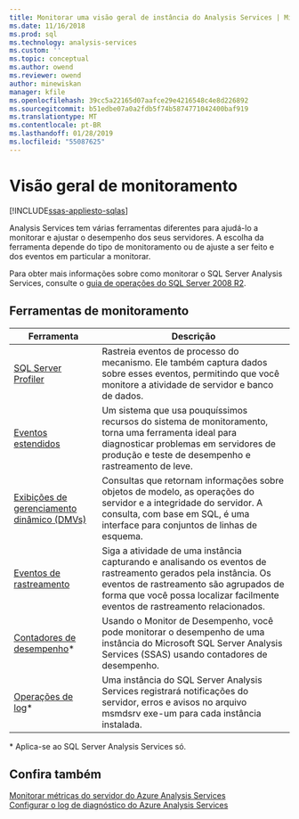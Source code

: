 ```yaml
---
title: Monitorar uma visão geral de instância do Analysis Services | Microsoft Docs
ms.date: 11/16/2018
ms.prod: sql
ms.technology: analysis-services
ms.custom: ''
ms.topic: conceptual
ms.author: owend
ms.reviewer: owend
author: minewiskan
manager: kfile
ms.openlocfilehash: 39cc5a22165d07aafce29e4216548c4e8d226892
ms.sourcegitcommit: b51edbe07a0a2fdb5f74b5874771042400baf919
ms.translationtype: MT
ms.contentlocale: pt-BR
ms.lasthandoff: 01/28/2019
ms.locfileid: "55087625"
---
```

# <a name="monitoring-overview"></a>Visão geral de monitoramento
[!INCLUDE[ssas-appliesto-sqlas](../../includes/ssas-appliesto-sqlas-all-aas.md)]

Analysis Services tem várias ferramentas diferentes para ajudá-lo a monitorar e ajustar o desempenho dos seus servidores. A escolha da ferramenta depende do tipo de monitoramento ou de ajuste a ser feito e dos eventos em particular a monitorar.

Para obter mais informações sobre como monitorar o SQL Server Analysis Services, consulte o [guia de operações do SQL Server 2008 R2](http://go.microsoft.com/fwlink/?LinkID=225539).  
  
## <a name="monitoring-tools"></a>Ferramentas de monitoramento  

|Ferramenta  |Descrição  |
|---------|---------|
|[SQL Server Profiler](../../analysis-services/instances/use-sql-server-profiler-to-monitor-analysis-services.md)      |   Rastreia eventos de processo do mecanismo. Ele também captura dados sobre esses eventos, permitindo que você monitore a atividade de servidor e banco de dados.      |
| [Eventos estendidos](../../analysis-services/instances/monitor-analysis-services-with-sql-server-extended-events.md)     |   Um sistema que usa pouquíssimos recursos do sistema de monitoramento, torna uma ferramenta ideal para diagnosticar problemas em servidores de produção e teste de desempenho e rastreamento de leve.       |
| [Exibições de gerenciamento dinâmico &#40;DMVs&#41;](../../analysis-services/instances/use-dynamic-management-views-dmvs-to-monitor-analysis-services.md)      |   Consultas que retornam informações sobre objetos de modelo, as operações do servidor e a integridade do servidor. A consulta, com base em SQL, é uma interface para conjuntos de linhas de esquema.      |
| [Eventos de rastreamento](https://docs.microsoft.com/bi-reference/trace-events/analysis-services-trace-events)     |  Siga a atividade de uma instância capturando e analisando os eventos de rastreamento gerados pela instância. Os eventos de rastreamento são agrupados de forma que você possa localizar facilmente eventos de rastreamento relacionados.        |
|   [Contadores de desempenho](../../analysis-services/instances/performance-counters-ssas.md)\*    |    Usando o Monitor de Desempenho, você pode monitorar o desempenho de uma instância do Microsoft SQL Server Analysis Services (SSAS) usando contadores de desempenho.     |
|[Operações de log](../../analysis-services/instances/performance-counters-ssas.md)\*|Uma instância do SQL Server Analysis Services registrará notificações do servidor, erros e avisos no arquivo msmdsrv exe-um para cada instância instalada. |

\* Aplica-se ao SQL Server Analysis Services só.

## <a name="see-also"></a>Confira também

[Monitorar métricas do servidor do Azure Analysis Services](https://docs.microsoft.com/azure/analysis-services/analysis-services-monitor)   
[Configurar o log de diagnóstico do Azure Analysis Services](https://docs.microsoft.com/azure/analysis-services/analysis-services-logging)
